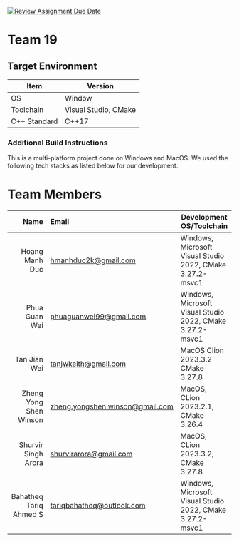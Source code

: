 [![Review Assignment Due Date](https://classroom.github.com/assets/deadline-readme-button-24ddc0f5d75046c5622901739e7c5dd533143b0c8e959d652212380cedb1ea36.svg)](https://classroom.github.com/a/XTHBxU7a)
# Team 19

## Target Environment

Item | Version
-|-
OS | Window
Toolchain | Visual Studio, CMake
C++ Standard | C++17

### Additional Build Instructions

This is a multi-platform project done on Windows and MacOS. We used the following tech stacks as listed below for our development.

# Team Members

Name | Email | Development OS/Toolchain
-:|:-|-|
Hoang Manh Duc | hmanhduc2k@gmail.com | Windows, Microsoft Visual Studio 2022, CMake 3.27.2-msvc1
Phua Guan Wei | phuaguanwei99@gmail.com | Windows, Microsoft Visual Studio 2022, CMake 3.27.2-msvc1
Tan Jian Wei | tanjwkeith@gmail.com | MacOS Clion 2023.3.2 CMake 3.27.8
Zheng Yong Shen Winson | zheng.yongshen.winson@gmail.com | MacOS, CLion 2023.2.1, CMake 3.26.4
Shurvir Singh Arora | shurvirarora@gmail.com | MacOS, CLion 2023.3.2, CMake 3.27.8
Bahatheq Tariq Ahmed S | tariqbahatheq@outlook.com | Windows, Microsoft Visual Studio 2022, CMake 3.27.2-msvc1
